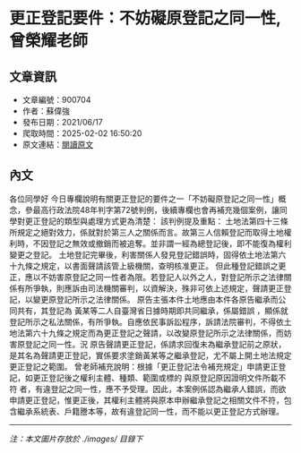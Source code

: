 # 更正登記要件：不妨礙原登記之同一性,曾榮耀老師

## 文章資訊
- 文章編號：900704
- 作者：蘇偉強
- 發布日期：2021/06/17
- 爬取時間：2025-02-02 16:50:20
- 原文連結：[閱讀原文](https://real-estate.get.com.tw/Columns/detail.aspx?no=900704)

## 內文
各位同學好
今日專欄說明有關更正登記的要件之一「不妨礙原登記之同一性」概念，參最高行政法院48年判字第72號判例，後續專欄也會再補充幾個案例，讓同學對更正登記的類型與處理方式更為清楚：
該判例提及重點：
土地法第四十三條所規定之絕對效力，係就對於第三人之關係而言。故第三人信賴登記而取得土地權利時，不因登記之無效或撤銷而被追奪。並非謂一經為總登記後，即不能復為權利變更之登記。
土地登記完畢後，利害關係人發見登記錯誤時，固得依土地法第六十九條之規定，以書面聲請該管上級機關，查明核准更正。
但此種登記錯誤之更正，應以不妨害原登記之同一性者為限。若登記人以外之人，對登記所示之法律關係有所爭執，則應訴由司法機關審判，以資解決，殊非可依上述規定，聲請更正登記，以變更原登記所示之法律關係。
原告主張本件土地應由本件各原告繼承而公同共有，其登記為
黃某等二人自臺灣省日據時期即共同繼承，係屬錯誤
，顯係就登記所示之私法關係，有所爭執。自應依民事訴訟程序，訴請法院審判，不得依土地法第六十九條之規定而為更正登記之聲請，以改變原登記所示之法律關係，而妨害原登記之同一性。況
原告聲請更正登記，係請求回復未為繼承登記前之原狀，是其名為聲請更正登記，實係要求塗銷黃某等之繼承登記，尤不屬上開土地法規定更正登記之範圍。
曾老師補充說明：根據「更正登記法令補充規定」申請更正登記，如更正登記後之權利主體、種類、範圍或標的
與原登記原因證明文件所載不符
者，有違登記之同一性，應不予受理。因此，本案例係認為繼承人錯誤，而欲申請更正登記，惟更正後，其權利主體將與原本申辦繼承登記之相關文件不符，包含繼承系統表、戶籍謄本等，故有違登記同一性，而不能以更正登記方式辦理。

---
*注：本文圖片存放於 ./images/ 目錄下*
